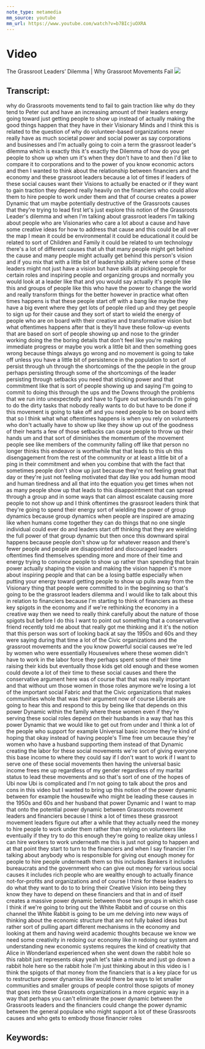 ```yaml
---
note_type: metamedia
mm_source: youtube
mm_url: https://www.youtube.com/watch?v=b7BIcjuOXRA
---
```


# Video
The Grassroot Leaders’ Dilemma | Why Grassroot Movements Fail
![](https://www.youtube.com/watch?v=b7BIcjuOXRA)

## Transcript:
why do Grassroots movements tend to fail
to gain traction like why do they tend
to Peter out and have an increasing
amount of their leaders energy going
toward just getting people to show up
instead of actually making the good
things happen that they have in their
Visionary Minds
and I think this is related to the
question of why do volunteer-based
organizations never really have as much
societal power and social power as say
corporations and businesses and I'm
actually going to coin a term the
grassroot leader's dilemma which is
exactly this it's exactly the Dilemma of
how do you get people to show up when
um it's when they don't have to and then
I'd like to compare it to corporations
and to the power of you know economic
actors and then I wanted to think about
the relationship between financiers and
the economy and these grassroot leaders
because a lot of times if leaders of
these social causes want their Visions
to actually be enacted or if they want
to gain traction they depend really
heavily on the financiers who could
allow them to hire people to work under
them and that of course creates a power
Dynamic that
um maybe potentially destructive of the
Grassroots causes that they're trying to
lead first let's just explore this
notion of the Grassroots Leader's
dilemma
and when I'm talking about grassroot
leaders I'm talking about people who are
Visionaries who care a lot about a cause
and have some creative ideas for how to
address that cause
and this could be all over the map I
mean it could be environmental it could
be educational it could be related to
sort of Children and Family it could be
related to
um technology there's a lot of different
causes that uh that many people might
get behind the cause and many people
might actually get behind this person's
vision
and if you mix that with a little bit of
leadership ability where some of these
leaders might not just have a vision but
have skills at picking people for
certain roles and inspiring people and
organizing groups and normally you would
look at a leader like that and you would
say actually it's people like this and
groups of people like this who have the
power to change the world and really
transform things for the better however
in practice what often times happens is
that these people start off with a bang
like maybe they have a big event where
they get lots of people riled up and
they get people to sign up for their
cause and they sort of start to wield
the energy of people who are on board
with their creative and transformative
vision
but what oftentimes happens after that
is they'll have these follow-up events
that are based on sort of people showing
up and nose to the grinder working doing
the the boring details that don't feel
like you're making immediate progress or
maybe you work a little bit and then
something goes wrong because things
always go wrong and no movement is going
to take off unless you have a little bit
of persistence in the population to sort
of persist through uh through the
shortcomings of the the people in the
group perhaps persisting through some of
the shortcomings of the leader
persisting through setbacks you need
that sticking power and that commitment
like that is sort of people showing up
and saying I'm going to commit to doing
this
through the ups and the Downs through
the problems that we run into
unexpectedly and have to figure out
workarounds I'm going to do the dirty
tasks that nobody really wants to do but
have to be done if this movement is
going to take off
and you need people to be on board with
that
so I think what what oftentimes happens
is when you rely on volunteers
who don't actually have to show up like
they show up out of the goodness of
their hearts
a few of those setbacks can cause people
to throw up their hands
um and that sort of diminishes the
momentum of the movement
people see like members of the community
falling off like that person no longer
thinks this endeavor is worthwhile
that that leads to this uh this
disengagement from the rest of the
community or at least a little bit of a
ping in their commitment and when you
combine that with the fact that
sometimes people don't show up just
because they're not feeling great that
day or they're just not feeling
motivated that day like you add human
mood and human tiredness and all that
into the equation you get times when not
as many people show up that leads to
this disappointment that can spread
through a group and in some ways that
can almost escalate causing more people
to not show up
and I think oftentimes the grassroot
leaders
think that they're going to spend their
energy sort of wielding the power of
group dynamics because group dynamics
when people are inspired are amazing
like when humans come together they can
do things that no one single individual
could ever do
and leaders start off thinking that they
are wielding the full power of that
group dynamic but then once this
downward spiral happens because people
don't show up for whatever reason and
there's fewer people and people are
disappointed and discouraged leaders
oftentimes find themselves spending more
and more of their time and energy trying
to convince people to show up rather
than spending that brain power actually
shaping the vision and making the vision
happen it's more about inspiring people
and that can be a losing battle
especially when putting your energy
toward getting people to show up pulls
away from the Visionary thing that
people were committed to in the
beginning so that's going to be the
grassroot leaders dilemma
and I would like to talk about this in
relation to financiers
because I'm starting to think of
financiers as these key spigots in the
economy and if we're rethinking the
economy in a creative way then we need
to really think carefully about the
nature of those spigots
but before I do this I want to point out
something that a conservative friend
recently told me about that really got
me thinking
and it it's the notion that this person
was sort of looking back at say the
1950s and 60s and they were saying
during that time a lot of the Civic
organizations and the grassroot
movements and the you know powerful
social causes
we're led by women who were essentially
Housewives
where these women didn't have to work in
the labor force they perhaps spent some
of their time raising their kids but
eventually those kids get old enough and
these women could devote a lot of their
time to these social causes
and there the conservative argument here
was of course that that was really
important and that without
um those women in those roles anymore
we're losing a lot of the important
social Fabric and that the Civic
organizations that makes communities
whole that was their argument
now of course Liberals are going to hear
this and respond to this by being like
that depends on this power Dynamic
within the family where these women even
if they're serving these social roles
depend on their husbands in a way that
has this power Dynamic that we would
like to get out from under
and I think a lot of the people who
support for example Universal basic
income they're kind of hoping that okay
instead of having people's Time free
um because they're women who have a
husband supporting them instead of that
Dynamic creating the labor for these
social movements we're sort of giving
everyone this base income to where they
could say if I don't want to work if I
want to serve one of these social
movements then having the universal
basic income frees me up regardless of
my gender regardless of my marital
status
to lead these movements
and so that's sort of one of the hopes
of Ubi now Ubi is complicated and I'm
not going to talk about the pros and
cons in this video
but I wanted to bring up this notion of
the power dynamic between for example
the housewife who might be leading these
causes in the 1950s and 60s
and her husband that power Dynamic and I
want to map that onto the potential
power dynamic between
Grassroots movement leaders
and financiers
because I think a lot of times these
grassroot movement leaders figure out
after a while that they actually need
the money to hire people to work under
them rather than relying on volunteers
like eventually if they try to do this
enough they're going to realize okay
unless I can hire workers to work
underneath me
this is just not going to happen
and at that point they start to turn to
the financiers and when I say financier
I'm talking about anybody who is
responsible
for giving out enough money for people
to hire people underneath them
so this includes Bankers it includes
bureaucrats and the government who can
give out money for various social causes
it includes rich people who are wealthy
enough to actually finance
not-for-profits and organizations
and of course I think for these leaders
to do what they want to do to to bring
their Creative Vision into being
they know they have to depend on these
financiers
and that in and of itself creates a
massive power dynamic between those two
groups in which case I think if we're
going to bring out the White Rabbit and
of course on this channel the White
Rabbit is going to be
um me delving into new ways of thinking
about the economic structure that are
not fully baked ideas but rather sort of
pulling apart different mechanisms in
the economy and looking at them and
having weird academic thoughts because
we know we need some creativity in
redoing our economy like in redoing our
system and understanding new economic
systems requires the kind of creativity
that Alice in Wonderland experienced
when she went down the rabbit hole so
this rabbit just represents okay yeah
let's take a minute and just go down a
rabbit hole here so the rabbit hole I'm
just thinking about in this video is
I think the spigots of that money from
the financiers that is a key place for
us to restructure power dynamics
like would there be ways to let smaller
communities and smaller groups of people
control those spigots of money that goes
into these Grassroots organizations
in a more organic way
in a way that perhaps you can't
eliminate the power dynamic between the
Grassroots leaders and the financiers
could change the power dynamic between
the general populace who might support a
lot of these Grassroots causes
and who gets to embody those financier
roles


## Keywords:
